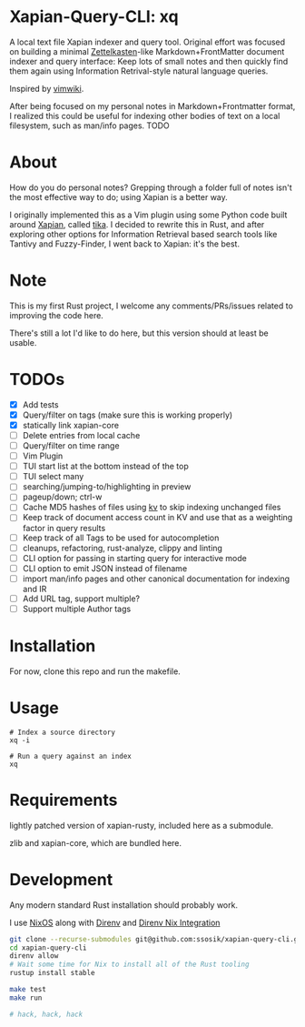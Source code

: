 # Xapian-Query-CLI: xq

A local text file Xapian indexer and query tool. Original effort was focused on
building a minimal
[Zettelkasten](https://zettelkasten.de/posts/overview/#principles)-like
Markdown+FrontMatter document indexer and query interface: Keep lots of small
notes and then quickly find them again using Information Retrival-style natural
language queries.

Inspired by [vimwiki](https://github.com/vimwiki/vimwiki).

After being focused on my personal notes in Markdown+Frontmatter format, I
realized this could be useful for indexing other bodies of text on a local
filesystem, such as man/info pages. TODO

# About

How do you do personal notes? Grepping through a folder full of notes isn't the
most effective way to do; using Xapian is a better way.

I originally implemented this as a Vim plugin using some Python code built
around [Xapian](https://xapian.org/), called
[tika](https://github.com/ssosik/tika). I decided to rewrite this in Rust, and
after exploring other options for Information Retrieval based search tools like
Tantivy and Fuzzy-Finder, I went back to Xapian: it's the best.

# Note

This is my first Rust project, I welcome any comments/PRs/issues related to
improving the code here.

There's still a lot I'd like to do here, but this version should at least be
usable.

# TODOs

* [x] Add tests
* [x] Query/filter on tags (make sure this is working properly)
* [x] statically link xapian-core
* [ ] Delete entries from local cache
* [ ] Query/filter on time range
* [ ] Vim Plugin
* [ ] TUI start list at the bottom instead of the top
* [ ] TUI select many
* [ ] searching/jumping-to/highlighting in preview
* [ ] pageup/down; ctrl-w
* [ ] Cache MD5 hashes of files using [kv](https://docs.rs/kv/0.22.0/kv/) to
    skip indexing unchanged files
* [ ] Keep track of document access count in KV and use that as a weighting
    factor in query results
* [ ] Keep track of all Tags to be used for autocompletion
* [ ] cleanups, refactoring, rust-analyze, clippy and linting
* [ ] CLI option for passing in starting query for interactive mode
* [ ] CLI option to emit JSON instead of filename
* [ ] import man/info pages and other canonical documentation for indexing and IR
* [ ] Add URL tag, support multiple?
* [ ] Support multiple Author tags

# Installation

For now, clone this repo and run the makefile.

# Usage

```
# Index a source directory
xq -i

# Run a query against an index
xq
```

# Requirements

lightly patched version of xapian-rusty, included here as a submodule.

zlib and xapian-core, which are bundled here.

# Development

Any modern standard Rust installation should probably work.

I use [NixOS](https://nixos.org/) along with [Direnv](https://direnv.net/) and [Direnv Nix Integration](https://github.com/direnv/direnv/wiki/Nix)

```bash
git clone --recurse-submodules git@github.com:ssosik/xapian-query-cli.git
cd xapian-query-cli
direnv allow
# Wait some time for Nix to install all of the Rust tooling
rustup install stable

make test
make run

# hack, hack, hack
```
